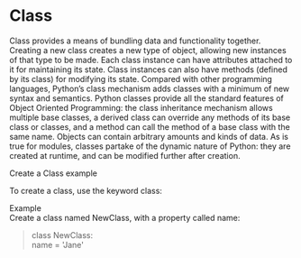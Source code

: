 # Class
Class provides a means of bundling data and functionality together. Creating a new class creates a new type of object, allowing new instances of that type to be made. Each class instance can have attributes attached to it for maintaining its state. Class instances can also have methods (defined by its class) for modifying its state. Compared with other programming languages, Python’s class mechanism adds classes with a minimum of new syntax and semantics. Python classes provide all the standard features of Object Oriented Programming: the class inheritance mechanism allows multiple base classes, a derived class can override any methods of its base class or classes, and a method can call the method of a base class with the same name. Objects can contain arbitrary amounts and kinds of data. As is true for modules, classes partake of the dynamic nature of Python: they are created at runtime, and can be modified further after creation.   

Create a Class example   

To create a class, use the keyword class:   

Example  
Create a class named NewClass, with a property called name:   

>class NewClass:  
> name = 'Jane' 




